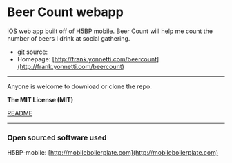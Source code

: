 # Beer Count webapp

iOS web app built off of H5BP mobile. Beer Count will help me count the number of beers I drink at social gathering.

* git source:
* Homepage: [http://frank.yonnetti.com/beercount](http://frank.yonnetti.com/beercount)

---

Anyone is welcome to download or clone the repo.


**The MIT License (MIT)**

[README](LICENSE.md)


---

### Open sourced software used

H5BP-mobile: [http://mobileboilerplate.com](http://mobileboilerplate.com)
